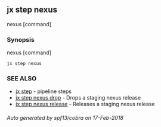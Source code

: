 ## jx step nexus

nexus [command]

### Synopsis


nexus [command]

```
jx step nexus
```

### SEE ALSO
* [jx step](jx_step.md)	 - pipeline steps
* [jx step nexus drop](jx_step_nexus_drop.md)	 - Drops a staging nexus release
* [jx step nexus release](jx_step_nexus_release.md)	 - Releases a staging nexus release

###### Auto generated by spf13/cobra on 17-Feb-2018
